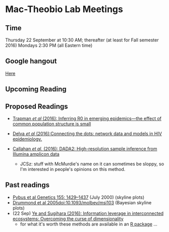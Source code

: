 # Mac-Theobio Lab Meetings

## Time

Thursday 22 September at 10:30 AM; thereafter (at least for Fall semester 2016) Mondays 2:30 PM (all Eastern time)

## Google hangout

[Here](http://tinyurl.com/theobio-lab-meeting)

## Upcoming Reading


## Proposed Readings

- [Trapman *et al* (2016): Inferring R0 in emerging epidemics—the effect of common population structure is small](http://rsif.royalsocietypublishing.org/content/13/121/20160288)
- [Delva *et al* (2016):Connecting the dots: network data and models in HIV epidemiology.](http://www.ncbi.nlm.nih.gov/pubmed/27314176)

- [Callahan *et al.* (2016): DADA2: High-resolution sample inference from Illumina 
  amplicon data](http://www.nature.com/nmeth/journal/v13/n7/full/nmeth.3869.html)
    - JCSz: stuff with McMurdie's name on it can sometimes be sloppy, so I'm
	interested in people's opinions on this method.

## Past readings

- [Pybus et al Genetics 155: 1429–1437](http://www.genetics.org/content/155/3/1429.short)
(July 2000)  (skyline plots)
- [Drummond et al 2005doi:10.1093/molbev/msi103](http://mbe.oxfordjournals.org/content/22/5/1185.short)
(Bayesian skyline plots)
- (22 Sep) [Ye and Sugihara (2016): Information leverage in interconnected ecosystems: Overcoming the curse of dimensionality](http://science.sciencemag.org/content/353/6302/922)
	- for what it's worth these methods are available in an [R package](https://github.com/ha0ye/rEDM) ...

